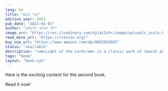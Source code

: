 ```yaml
---
lang: he
title: "אור השם"
edition_year: 2023
pub_date: "2023-01-01"
author: "רבי חסדאי קרשקש"
image_src: "https://res.cloudinary.com/dyj4i2vhr/image/upload/c_scale,h_1000/v1691748441/IMG20230811125740_arsllh.jpg"
read_more_url: "https://crescas.org/"
buy_now_url: "https://www.amazon.com/dp/9655982092"
status: "available"
description: "<em>Light of the Lord</em> is a classic work of Jewish philosophy written by Hasdai Crescas, a renowned medieval Jewish philosopher, rabbi, and statesman. This new Hebrew edition of the book offers a corrected version of the original text, based on the most authentic manuscript available."
tags: "book"
layout: "book.njk"
---
```


Here is the exciting content for the second book.

Read it now!